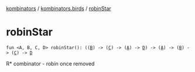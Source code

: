 [kombinators](../index.md) / [kombinators.birds](index.md) / [robinStar](./robin-star.md)

# robinStar

`fun <A, B, C, D> robinStar(): ((`[`B`](robin-star.md#B)`) -> (`[`C`](robin-star.md#C)`) -> (`[`A`](robin-star.md#A)`) -> `[`D`](robin-star.md#D)`) -> (`[`A`](robin-star.md#A)`) -> (`[`B`](robin-star.md#B)`) -> (`[`C`](robin-star.md#C)`) -> `[`D`](robin-star.md#D)

R* combinator - robin once removed

